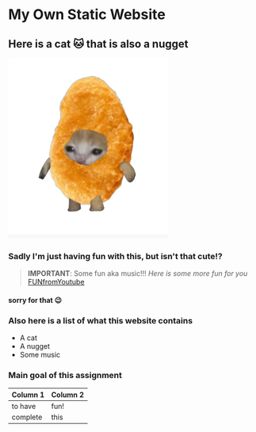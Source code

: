 # My Own Static Website
## Here is a cat :cat: that is also a nugget
![nuggie](https://github.com/kiaaww/markdown_site/raw/main/nuggie.PNG)
### Sadly I'm just **having fun** with this, but isn't that cute!?
<!-- Saying no is not allowed -->
> **IMPORTANT**:
> Some fun aka music!!!
_Here is some more fun for you_ [FUNfromYoutube](https://youtu.be/dQw4w9WgXcQ?si=2SwcO0d_BGAMZxS6)
#### sorry for that :wink:
<!-- No I really am not -->
### Also here is a list of what this website contains
- A cat
- A nugget
- Some music
### Main goal of this assignment
| Column 1 | Column 2 |
|----------|----------|
| to have  | fun!     |
| complete | this     |
